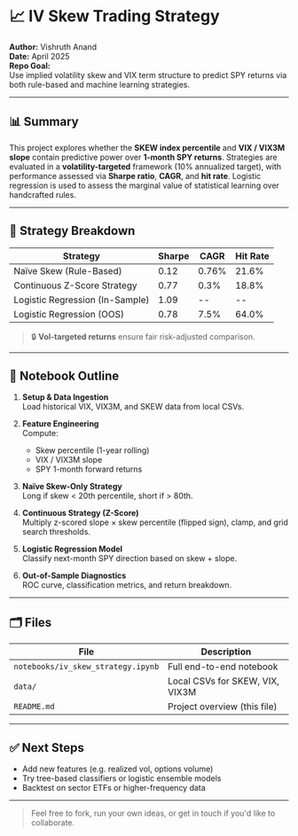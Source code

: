 # 📈 IV Skew Trading Strategy

**Author:** Vishruth Anand  
**Date:** April 2025  
**Repo Goal:**  
Use implied volatility skew and VIX term structure to predict SPY returns via both rule-based and machine learning strategies.

---

## 📊 Summary

This project explores whether the **SKEW index percentile** and **VIX / VIX3M slope** contain predictive power over **1-month SPY returns**. Strategies are evaluated in a **volatility-targeted** framework (10% annualized target), with performance assessed via **Sharpe ratio**, **CAGR**, and **hit rate**. Logistic regression is used to assess the marginal value of statistical learning over handcrafted rules.

---

## 🧠 Strategy Breakdown

| Strategy                        | Sharpe | CAGR  | Hit Rate |
| ------------------------------- | ------ | ----- | -------- |
| Naïve Skew (Rule-Based)         | 0.12   | 0.76% | 21.6%    |
| Continuous Z-Score Strategy     | 0.77   | 0.3%  | 18.8%    |
| Logistic Regression (In-Sample) | 1.09   | --    | --       |
| Logistic Regression (OOS)       | 0.78   | 7.5%  | 64.0%    |

> 🔒 **Vol-targeted returns** ensure fair risk-adjusted comparison.

---

## 🧭 Notebook Outline

1. **Setup & Data Ingestion**  
   Load historical VIX, VIX3M, and SKEW data from local CSVs.

2. **Feature Engineering**  
   Compute:

   - Skew percentile (1-year rolling)
   - VIX / VIX3M slope
   - SPY 1-month forward returns

3. **Naïve Skew-Only Strategy**  
   Long if skew < 20th percentile, short if > 80th.

4. **Continuous Strategy (Z-Score)**  
   Multiply z-scored slope × skew percentile (flipped sign), clamp, and grid search thresholds.

5. **Logistic Regression Model**  
   Classify next-month SPY direction based on skew + slope.

6. **Out-of-Sample Diagnostics**  
   ROC curve, classification metrics, and return breakdown.

---

## 🗂️ Files

| File                               | Description                     |
| ---------------------------------- | ------------------------------- |
| `notebooks/iv_skew_strategy.ipynb` | Full end-to-end notebook        |
| `data/`                            | Local CSVs for SKEW, VIX, VIX3M |
| `README.md`                        | Project overview (this file)    |

---

## ✅ Next Steps

- Add new features (e.g. realized vol, options volume)
- Try tree-based classifiers or logistic ensemble models
- Backtest on sector ETFs or higher-frequency data

---

> Feel free to fork, run your own ideas, or get in touch if you'd like to collaborate.
